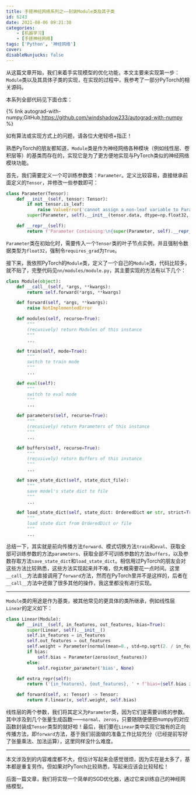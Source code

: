 ```yaml
---
title: 手搓神经网络系列之——封装Module类及其子类
id: 6243
date: 2021-08-06 09:21:38
categories:
    - [机器学习]
    - [手搓神经网络]
tags: ['Python', '神经网络']
cover: 
disableNunjucks: false
---
```


从这篇文章开始，我们来着手实现模型的优化功能，本文主要来实现第一步：`Module`类以及其具体子类的实现，在实现的过程中，我参考了一部分PyTorch的相关源码。

本系列全部代码见下面仓库：

{% link autograd-with-numpy,GitHub,https://github.com/windshadow233/autograd-with-numpy %}

如有算法或实现方式上的问题，请各位大佬轻喷+指正！


熟悉PyTorch的朋友都知道，`Module`类是作为神经网络各种模块（例如线性层、卷积层等）的基类而存在的，实现它是为了更方便地实现与PyTorch类似的神经网络模块功能。


首先，我们需要定义一个可训练参数类：`Parameter`。定义比较容易，直接继承前面定义的`Tensor`，并修改一些参数即可：



```python
class Parameter(Tensor):
    def __init__(self, tensor: Tensor):
        if not tensor.is_leaf:
            raise ValueError('cannot assign a non-leaf variable to Parameter')
        super(Parameter, self).__init__(tensor.data, dtype=np.float32, requires_grad=True)

    def __repr__(self):
        return f'Parameter Containing:\n{super(Parameter, self).__repr__()}'
```

`Parameter`类在初始化时，需要传入一个`Tensor`类的叶子节点实例，并且强制令数据类型为`float32`，强制令`requires_grad`为`True`。


接下来，我依照PyTorch的`Module`类，定义了一个自己的`Module`类，代码比较多，就不贴了，完整代码见`nn/modules/module.py`，其主要实现的方法有以下几个：



```python
class Module(object):
    def __call__(self, *args, **kwargs):
        return self.forward(*args, **kwargs)

    def forward(self, *args, **kwargs):
        raise NotImplementedError

    def modules(self, recurse=True):
        """
        (recusively) return Modules of this instance
        """
        ...

    def train(self, mode=True):
        """
        switch to train mode
        """
        ...

    def eval(self):
        """
        switch to eval mode
        """
        ...

    def parameters(self, recurse=True):
        """
        (recusively) return Parameters of this instance
        """
        ...

    def buffers(self, recurse=True):
        """
        (recusively) return Buffers of this instance
        """
        ...

    def save_state_dict(self, state_dict_file):
        """
        save model's state dict to file
        """
        ...

    def load_state_dict(self, state_dict: OrderedDict or str, strict=True):
        """
        load state dict from OrderedDict or file
        """
        ...
```

总结一下，其实就是前向传播方法`forward`、模式切换方法`train`和`eval`、获取全部可训练参数的方法`parameters`、获取全部不可训练参数的方法`buffers`，以及参数存取方法`save_state_dict`和`load_state_dict`。相信用过PyTorch的朋友会对这些方法比较熟悉，这些方法实现起来并不难，但大概需要花一点时间。这里`__call__`方法直接调用了`forward`方法，然而在PyTorch里并不是这样的，后者在`__call__`方法中还做了很多其他的操作，我这里都没有进行实现。




---

`Module`类的用途是作为基类，被其他常见的更具体的类所继承，例如线性层`Linear`的定义如下：

```python
class Linear(Module):
    def __init__(self, in_features, out_features, bias=True):
        super(Linear, self).__init__()
        self.in_features = in_features
        self.out_features = out_features
        self.weight = Parameter(normal(mean=0., std=np.sqrt(2. / in_features), size=(out_features, in_features)))
        if bias:
            self.bias = Parameter(zeros(out_features))
        else:
            self.register_parameter('bias', None)

    def extra_repr(self):
        return ('{in_features}, {out_features}, ' + f'bias={self.bias is not None}').format(**self.__dict__)

    def forward(self, x: Tensor) -> Tensor:
        return F.linear(x, self.weight, self.bias)
```

线性层的两个参数，我们将其定义为`Parameter`类，因为它们是需要训练的参数。其中涉及到几个张量生成函数——`normal`、`zeros`，只要随随便便把numpy的对应函数封装成`Tensor`类型的就好啦！最后，我们要在`Linear`类中实现它独有的正向传播方法，即`forward`方法，基于我们前面做的准备工作比较充分（已经提前写好了张量乘法、加法运算），这里同样没什么难度。

---

本文涉及到的内容难度都不大，但估计写起来会感觉很烦，因为实在是太多了，基本都是重复劳作。但如果对PyTorch比较熟悉，写起来应该会比较轻松！

后面一篇文章，我们将实现一个简单的SGD优化器，通过它来训练自己的神经网络模型。

